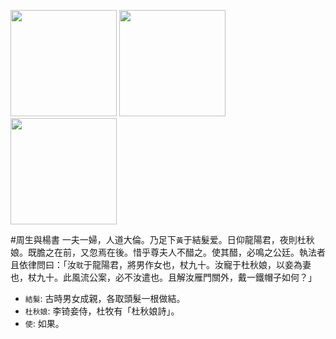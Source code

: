[//]: # (scanned texts)
<img src="http://library.ctext.org/s1890343/s1890343_0126.png" width="170">
<img src="http://library.ctext.org/s1890343/s1890343_0125.png" width="170">
<img src="http://library.ctext.org/s1890343/s1890343_0124.png" width="170">

[//]: # (texts)
#周生與楊書
一夫一婦，人道大倫。乃足下`黃`于結髮爱。日仰龍陽君，夜則杜秋娘。既膽之在前，又忽焉在後。惜乎尊夫人不醋之。使其醋，必鳴之公廷。執法者且依律問曰：「汝`耽`于龍陽君，將男作女也，杖九十。汝寵于杜秋娘，以妾為妻也，杖九十。此風流公案，必不汝遣也。且解汝雁門關外，戴一鐵帽子如何？」

- `結髮`: 古時男女成親，各取頭髮一根做結。
- `杜秋娘`: 李锜妾侍，杜牧有「杜秋娘詩」。
- `使`: 如果。 
